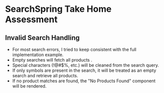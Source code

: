 # SearchSpring Take Home Assessment

## Invalid Search Handling

- For most search errors, I tried to keep consistent with the full implementation example.
- Empty searches will fetch all products .
- Special characters (!@#$%, etc.) will be cleaned from the search query.
- If only symbols are present in the search, it will be treated as an empty search and retrieve all products.
- If no product matches are found, the "No Products Found" component will be rendered.
